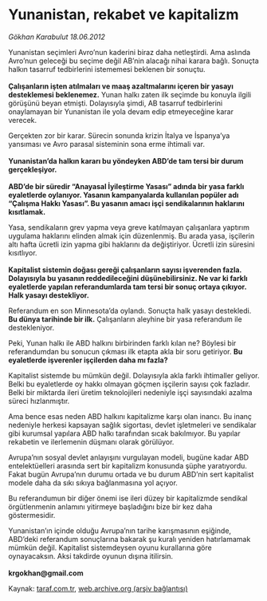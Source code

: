 # Yunanistan, rekabet ve kapitalizm

*Gökhan Karabulut 18.06.2012*

<div class="yazi"><p>Yunanistan seçimleri Avro’nun kaderini biraz daha netleştirdi. Ama aslında Avro’nun geleceği bu seçime değil AB’nin alacağı nihai karara bağlı. Sonuçta halkın tasarruf tedbirlerini istememesi beklenen bir sonuçtu.<br/><br/><b>Çalışanların işten atılmaları ve maaş azaltmalarını içeren bir yasayı desteklemesi beklenemez.</b> Yunan halkı zaten ilk seçimde bu konuyla ilgili görüşünü beyan etmişti. Dolayısıyla şimdi, AB tasarruf tedbirlerini onaylamayan bir Yunanistan ile yola devam edip etmeyeceğine karar verecek. </p>
<p>Gerçekten zor bir karar. Sürecin sonunda krizin İtalya ve İspanya’ya yansıması ve Avro parasal sisteminin sona erme ihtimali var.<br/><br/><b>Yunanistan’da halkın kararı bu yöndeyken ABD’de tam tersi bir durum gerçekleşiyor.<br/><br/></b><b>ABD’de bir süredir “Anayasal İyileştirme Yasası” adında bir yasa farklı eyaletlerde oylanıyor. Yasanın kampanyalarda kullanılan popüler adı “Çalışma Hakkı Yasası”. Bu yasanın amacı işçi sendikalarının haklarını kısıtlamak. </b></p>
<p>Yasa, sendikaların grev yapma veya greve katılmayan çalışanlara yaptırım uygulama haklarını elinden almak için düzenlenmiş. Bu arada yasa, işçilerin altı hafta ücretli izin yapma gibi haklarını da değiştiriyor. Ücretli izin süresini kısıtlıyor.<br/><br/><b>Kapitalist sistemin doğası gereği çalışanların sayısı işverenden fazla. Dolayısıyla bu yasanın reddedileceğini düşünebilirsiniz. Ne var ki farklı eyaletlerde yapılan referandumlarda tam tersi bir sonuç ortaya çıkıyor. Halk yasayı destekliyor. </b></p>
<p>Referandum en son Minnesota’da oylandı. Sonuçta halk yasayı destekledi. <b>Bu dünya tarihinde bir ilk.</b> Çalışanların aleyhine bir yasa referandum ile destekleniyor. </p>
<p>Peki, Yunan halkı ile ABD halkını birbirinden farklı kılan ne? Böylesi bir referandumdan bu sonucun çıkması ilk etapta akla bir soru getiriyor. <b>Bu eyaletlerde işverenler işçilerden daha mı fazla? </b></p>
<p>Kapitalist sistemde bu mümkün değil. Dolayısıyla akla farklı ihtimaller geliyor. Belki bu eyaletlerde oy hakkı olmayan göçmen işçilerin sayısı çok fazladır. Belki bir miktarda ileri üretim teknolojileri nedeniyle işçi sayısındaki azalma süreci hızlanmıştır.</p>
<p>Ama bence esas neden ABD halkını kapitalizme karşı olan inancı. Bu inanç nedeniyle herkesi kapsayan sağlık sigortası, devlet işletmeleri ve sendikalar gibi kurumsal yapılara ABD halkı tarafından sıcak bakılmıyor. Bu yapılar rekabetin ve ilerlemenin düşmanı olarak görülüyor.</p>
<p>Avrupa’nın sosyal devlet anlayışını vurgulayan modeli, bugüne kadar ABD entelektüelleri arasında sert bir kapitalizm konusunda şüphe yaratıyordu. Fakat bugün Avrupa’nın durumu ortada ve bu durum ABD’nin sert kapitalist modele daha da sıkı sıkıya bağlanmasına yol açıyor. </p>
<p>Bu referandumun bir diğer önemi ise ileri düzey bir kapitalizmde sendikal örgütlenmenin anlamını yitirmeye başladığını bize bir kez daha göstermesidir. </p>
<p>Yunanistan’ın içinde olduğu Avrupa’nın tarihe karışmasının eşiğinde, ABD’deki referandum sonuçlarına bakarak şu kuralı yeniden hatırlamamak mümkün değil. Kapitalist sistemdeysen oyunu kurallarına göre oynayacaksın. Aksi takdirde oyunun dışına itilirsin.<br/><br/><b>krgokhan@gmail.com</b></p>
<p></p>
</div>

Kaynak: [taraf.com.tr](http://www.taraf.com.tr/gokhan-karabulut/makale-yunanistan-rekabet-ve-kapitalizm.htm), [web.archive.org (arşiv bağlantısı)](http://web.archive.org/web/20131107084053/http://www.taraf.com.tr/gokhan-karabulut/makale-yunanistan-rekabet-ve-kapitalizm.htm)
